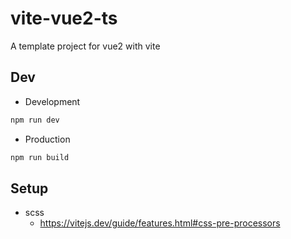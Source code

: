 # vite-vue2-ts

A template project for vue2 with vite

## Dev

- Development

```sh
npm run dev
```

- Production

```sh
npm run build
```

## Setup

- scss
  - <https://vitejs.dev/guide/features.html#css-pre-processors>
